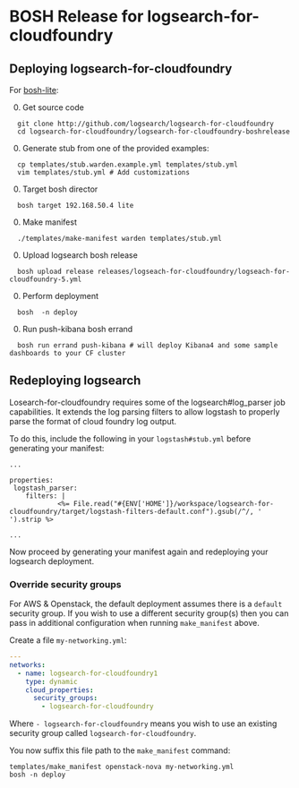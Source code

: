 # BOSH Release for logsearch-for-cloudfoundry

## Deploying logsearch-for-cloudfoundry

For [bosh-lite](https://github.com/cloudfoundry/bosh-lite):

0. Get source code

  ```
    git clone http://github.com/logsearch/logsearch-for-cloudfoundry
    cd logsearch-for-cloudfoundry/logsearch-for-cloudfoundry-boshrelease
  ```

0. Generate stub from one of the provided examples:

  ```
    cp templates/stub.warden.example.yml templates/stub.yml
    vim templates/stub.yml # Add customizations
  ```

0. Target bosh director

  ```
    bosh target 192.168.50.4 lite
  ```

0. Make manifest

  ```
    ./templates/make-manifest warden templates/stub.yml
  ```

0. Upload logsearch bosh release

  ```
    bosh upload release releases/logseach-for-cloudfoundry/logseach-for-cloudfoundry-5.yml
  ```

0. Perform deployment

  ```
    bosh  -n deploy
  ```

0. Run push-kibana bosh errand

  ```
    bosh run errand push-kibana # will deploy Kibana4 and some sample dashboards to your CF cluster
  ```

## Redeploying logsearch

Losearch-for-cloudfoundry requires some of the logsearch#log_parser job capabilities.
It extends the log parsing filters to allow logstash to properly parse the format of cloud foundry log output.

To do this, include the following in your `logstash#stub.yml` before generating your manifest:

```
...

properties:
 logstash_parser:
    filters: |
            <%= File.read("#{ENV['HOME']}/workspace/logsearch-for-cloudfoundry/target/logstash-filters-default.conf").gsub(/^/, '            ').strip %>

...
```

Now proceed by generating your manifest again and redeploying your logsearch deployment.


### Override security groups

For AWS & Openstack, the default deployment assumes there is a `default` security group. If you wish to use a different security group(s) then you can pass in additional configuration when running `make_manifest` above.

Create a file `my-networking.yml`:

``` yaml
---
networks:
  - name: logsearch-for-cloudfoundry1
    type: dynamic
    cloud_properties:
      security_groups:
        - logsearch-for-cloudfoundry
```

Where `- logsearch-for-cloudfoundry` means you wish to use an existing security group called `logsearch-for-cloudfoundry`.

You now suffix this file path to the `make_manifest` command:

```
templates/make_manifest openstack-nova my-networking.yml
bosh -n deploy
```
